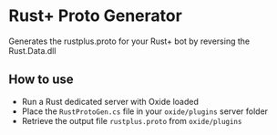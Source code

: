 # Rust+ Proto Generator


Generates the rustplus.proto for your Rust+ bot by reversing the Rust.Data.dll



## How to use

- Run a Rust dedicated server with Oxide loaded
- Place the `RustProtoGen.cs` file in your `oxide/plugins` server folder
- Retrieve the output file `rustplus.proto` from `oxide/plugins`
